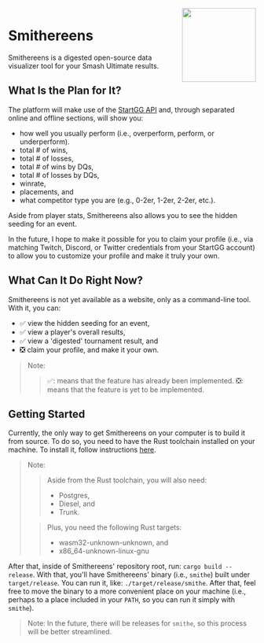 <img align="right" src="docs/imgs/android-chrome-192x192.png" width="150px" />

# Smithereens

Smithereens is a digested open-source data visualizer tool for your Smash Ultimate results. 

## What Is the Plan for It?

The platform will make use of the [StartGG API](https://developer.smash.gg/docs/intro/) and, through separated online and offline sections, will show you:
- how well you usually perform (i.e., overperform, perform, or underperform).
- total # of wins,
- total # of losses,
- total # of wins by DQs,
- total # of losses by DQs,
- winrate,
- placements, and
- what competitor type you are (e.g., 0-2er, 1-2er, 2-2er, etc.).

Aside from player stats, Smithereens also allows you to see the hidden seeding for an event.

In the future, I hope to make it possible for you to claim your profile (i.e., via matching Twitch, Discord, or Twitter credentials from your StartGG account) to allow you to customize your profile and make it truly your own.

## What Can It Do Right Now?

Smithereens is not yet available as a website, only as a command-line tool. With it, you can:
- ✅ view the hidden seeding for an event, 
- ✅ view a player's overall results,
- ✅ view a 'digested' tournament result, and
- ❎ claim your profile, and make it your own.

> Note:
>> ✅: means that the feature has already been implemented.
>> ❎: means that the feature is yet to be implemented.

## Getting Started

Currently, the only way to get Smithereens on your computer is to build it from source. To do so, you need to have the Rust toolchain installed on your machine. To install it, follow instructions [here](https://www.rust-lang.org/tools/install).

> Note:
>> Aside from the Rust toolchain, you will also need:
>> - Postgres,
>> - Diesel, and
>> - Trunk.
>
>> Plus, you need the following Rust targets:
>> - wasm32-unknown-unknown, and
>> - x86_64-unknown-linux-gnu

After that, inside of Smithereens' repository root, run: `cargo build --release`. With that, you'll have Smithereens' binary (i.e., `smithe`) built under `target/release`. You can run it, like: `./target/release/smithe`. After that, feel free to move the binary to a more convenient place on your machine (i.e., perhaps to a place included in your `PATH`, so you can run it simply with `smithe`).

> Note: In the future, there will be releases for `smithe`, so this process will be better streamlined.